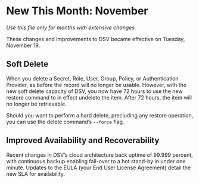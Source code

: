 ﻿[title]: # (New This Month)
[tags]: # (DevOps Secrets Vault,DSV,)
[priority]: # (2105)
[display]: # (none)

# New This Month: November

*Use this file only for months with extensive changes.*

These changes and improvements to DSV became effective on Tuesday, November 19.

## Soft Delete

When you delete a Secret, Role, User, Group, Policy, or Authentication Provider, as before the record will no longer be usable. However, with the new soft delete capacity of DSV, you now have 72 hours to use the new restore command to in effect undelete the item. After 72 hours, the item will no longer be retrievable.

Should you want to perform a hard delete, precluding any restore operation, you can use the delete command’s `--force` flag.

## Improved Availability and Recoverability

Recent changes in DSV’s cloud architecture back uptime of 99.999 percent, with continuous backup enabling fail-over to a hot stand-by in under one minute. Updates to the EULA (your End User License Agreement) detail the new SLA for availability.


